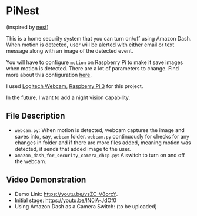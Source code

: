 # PiNest

(inspired by [nest](https://nest.com))

This is a home security system that you can turn on/off using Amazon Dash. When motion is detected, user will be alerted with either email or text message along with an image of the detected event. 

You will have to configure `motion` on Raspberry Pi to make it save images when motion is detected. There are a lot of parameters to change. Find more about this configuration [here](https://github.com/jasjung/Python/tree/master/RaspberryPi/Webcam).

I used 
[Logitech Webcam](https://www.amazon.com/gp/product/B004FHO5Y6/ref=oh_aui_search_detailpage?ie=UTF8&psc=1), [Raspberry Pi 3](https://www.amazon.com/gp/product/B01LWVVMUI/ref=oh_aui_search_detailpage?ie=UTF8&psc=1) for this project. 

In the future, I want to add a night vision capability. 

## File Description 
- `webcam.py`: When motion is detected, webcam captures the image and saves into, say, `webcam` folder. `webcam.py` continuously for checks for any changes in folder and if there are more files added, meaning motion was detected, it sends that added image to the user. 
- `amazon_dash_for_security_camera_dhcp.py`: A switch to turn on and off the webcam. 

## Video Demonstration 
  - Demo Link: https://youtu.be/vsZC-V8orcY.
  - Initial stage: https://youtu.be/lN0iA-JdOf0
  - Using Amazon Dash as a Camera Switch: (to be uploaded)

